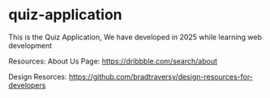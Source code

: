 # quiz-application
This is the Quiz Application, We have developed in 2025 while learning web development


Resources:
About Us Page:
https://dribbble.com/search/about

Design Resorces:
https://github.com/bradtraversy/design-resources-for-developers
